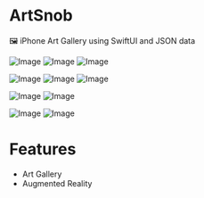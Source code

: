 # ArtSnob

🖼 iPhone Art Gallery using SwiftUI and JSON data

![Image](https://i.imgur.com/lGa4l6el.jpg)
![Image](https://i.imgur.com/P8CvCcEl.jpg)
![Image](https://media.giphy.com/media/WsR16xhSrns7ZDBJiH/giphy.gif)



![Image](https://i.imgur.com/BWa1pKWl.jpg)
![Image](https://media.giphy.com/media/d8R3n0vh6bQePDNAXM/giphy.gif)
![Image](https://media.giphy.com/media/d8ornUDigaylQ8ziRM/giphy.gif)




![Image](https://i.imgur.com/Bi1BwA0l.jpg)
![Image](https://media.giphy.com/media/YrTCARGoO04ZHg0H9v/giphy.gif)



![Image](https://i.imgur.com/TLoUl1Pm.png)
![Image](https://i.imgur.com/5je8ATom.png)

# Features

- Art Gallery
- Augmented Reality 







